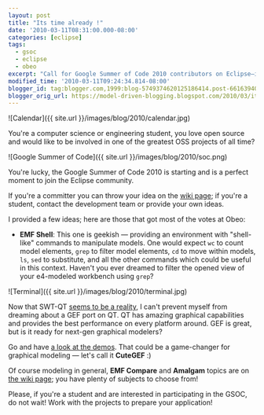 ```yaml
---
layout: post
title: "Its time already !"
date: '2010-03-11T08:31:00.000-08:00'
categories: [eclipse]
tags:
  - gsoc
  - eclipse
  - obeo
excerpt: "Call for Google Summer of Code 2010 contributors on Eclipse—ideas from EMF Shell to CuteGEF, and how students and committers can jump in now."
modified_time: '2010-03-11T09:24:34.814-08:00'
blogger_id: tag:blogger.com,1999:blog-5749374620125186414.post-6616394046927386636
blogger_orig_url: https://model-driven-blogging.blogspot.com/2010/03/its-time-already.html
---
```


![Calendar]({{ site.url }}/images/blog/2010/calendar.jpg)

You're a computer science or engineering student, you love open source and would like to be involved in one of the greatest OSS projects of all time?

![Google Summer of Code]({{ site.url }}/images/blog/2010/soc.png)

You're lucky, the Google Summer of Code 2010 is starting and is a perfect moment to join the Eclipse community.

If you're a committer you can throw your idea on the [wiki page](https://wiki.eclipse.org/Google_Summer_of_Code_2010_Ideas); if you're a student, contact the development team or provide your own ideas.

I provided a few ideas; here are those that got most of the votes at Obeo:

- **EMF Shell**: This one is geekish — providing an environment with "shell-like" commands to manipulate models. One would expect `wc` to count model elements, `grep` to filter model elements, `cd` to move within models, `ls`, `sed` to substitute, and all the other commands which could be useful in this context. Haven't you ever dreamed to filter the opened view of your e4-modeled workbench using `grep`?

![Terminal]({{ site.url }}/images/blog/2010/terminal.jpg)

Now that SWT-QT [seems to be a reality](https://www.compeople.eu/blog/?cat=4), I can't prevent myself from dreaming about a GEF port on QT. QT has amazing graphical capabilities and provides the best performance on every platform around. GEF is great, but is it ready for next-gen graphical modelers?

Go and have [a look at the demos](https://doc.qt.nokia.com/4.6/examples.html). That could be a game-changer for graphical modeling — let's call it **CuteGEF** :)

Of course modeling in general, **EMF Compare** and **Amalgam** topics are on [the wiki page](https://wiki.eclipse.org/Google_Summer_of_Code_2010_Ideas); you have plenty of subjects to choose from!

Please, if you're a student and are interested in participating in the GSOC, do not wait! Work with the projects to prepare your application!
